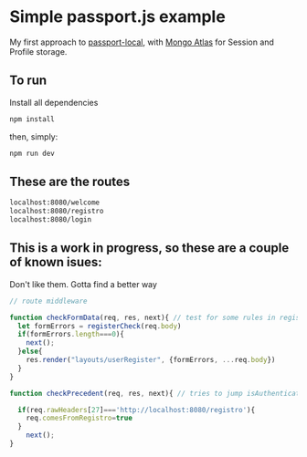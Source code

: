 # Simple passport.js example

My first approach to [passport-local](https://www.passportjs.org/packages/passport-local/), with [Mongo Atlas](https://www.mongodb.com/es/cloud/atlas/register) for Session and Profile storage.

## To run

Install all dependencies

```bash
npm install
```
then, simply:
```bash
npm run dev
```

## These are the routes

```bash
localhost:8080/welcome
localhost:8080/registro
localhost:8080/login
```


## This is a work in progress, so these are a couple of known isues:

Don't like them. Gotta find a better way

```javascript
// route middleware

function checkFormData(req, res, next){ // test for some rules in register form
  let formErrors = registerCheck(req.body)
  if(formErrors.length===0){
    next();
  }else{
    res.render("layouts/userRegister", {formErrors, ...req.body})
  }
}
```

```javascript
function checkPrecedent(req, res, next){ // tries to jump isAuthenticated() if it comes from /registro

  if(req.rawHeaders[27]==='http://localhost:8080/registro'){
    req.comesFromRegistro=true
  }
    next();
}
```